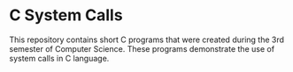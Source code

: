# C System Calls

This repository contains short C programs that were created during the 3rd semester of Computer Science. These programs demonstrate the use of system calls in C language.
